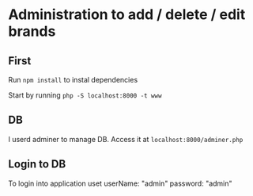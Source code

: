 Administration to add / delete / edit brands
=================

First
-----

Run `npm install` to instal dependencies


Start by running `php -S localhost:8000 -t www` 

DB
--
I userd adminer to manage DB.
Access it at `localhost:8000/adminer.php`

Login to DB
-----
To login into application uset userName: "admin" password: "admin"
